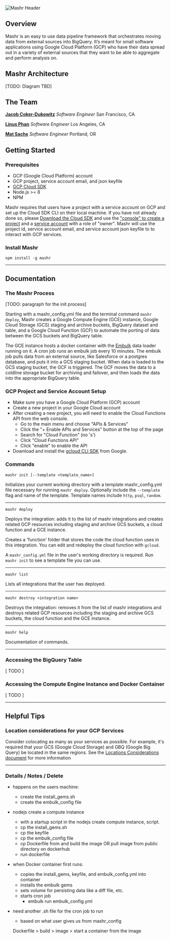 ![Mashr Header](https://i.imgur.com/nEuJ93S.png?1)

## Overview
Mashr is an easy to use data pipeline framework that orchestrates moving data
from external sources into BigQuery. It’s meant for small software applications
using Google Cloud Platform (GCP) who have their data spread out in a variety
of external sources that they want to be able to aggregate and perform
analysis on.

## Mashr Architecture

[TODO: Diagram TBD]

## The Team

**[Jacob Coker-Dukowitz](https://)** *Software Engineer* San
Francisco, CA

**[Linus Phan](https://)** *Software Engineer* Los Angeles, CA

**[Mat Sachs](https://matsachs.com)** *Software Engineer* Portland, OR

## Getting Started

### Prerequisites

* GCP (Google Cloud Platform) account
* GCP project, service account email, and json keyfile
* [GCP Cloud SDK](https://cloud.google.com/appengine/docs/standard/go/download)
* Node.js >= 8
* NPM

Mashr requires that users have a project with a service account on GCP and
set up the Cloud SDK CLI on their local machine. If you have not already done
so, please [Download the Cloud
SDK](https://cloud.google.com/appengine/docs/standard/go/download) and use the
["console" to create a
project](https://cloud.google.com/resource-manager/docs/creating-managing-projects)
and a [service
account](https://cloud.google.com/iam/docs/creating-managing-service-accounts)
with a role of "owner". Mashr will use the project id, service account email,
and service account json keyfile to to interact with GCP services.

### Install Mashr

```
npm install -g mashr
```

-------------------------------------------------------------------------------
## Documentation

### The Mashr Process

[TODO: paragraph for the init process]

Starting with a mashr_config.yml file and the terminal command `mashr deploy`,
Mashr creates a Google Compute Engine (GCE) instance, Google Cloud Storage
(GCS) staging and archive buckets, BigQuery dataset and table, and a Google
Cloud Function (GCF) to automate the porting of data between the GCS buckets
and BigQuery table.

The GCE instance hosts a docker container with the
[Embulk](https://www.embulk.org/docs/) data loader running on it. A cron job
runs an embulk job every 10 minutes. The embulk job pulls data from an external
source, like Salesforce or a postgres database, and puts it into a GCS staging
bucket. When data is loaded to the GCS staging bucket, the GCF is triggered.
The GCF moves the data to a coldline storage bucket for archiving and failover,
and then loads the data into the appropriate BigQuery table.

### GCP Project and Service Account Setup

* Make sure you have a Google Cloud Platform (GCP) account
* Create a new project in your Google Cloud account
* After creating a new project, you will need to enable the Cloud Functions
  API from the web console.
  - Go to the main menu and choose "APIs & Services"
  - Click the "+ Enable APIs and Services" button at the top of the page
  - Search for "Cloud Function" (no 's')
  - Click "Cloud Functions API"
  - Click "enable" to enable the API
* Download and install the [gcloud CLI
  SDK](https://cloud.google.com/sdk/docs/quickstarts) from Google.


### Commands

```
mashr init [--template <template_name>]
```

Initializes your current working directory with a template mashr_config.yml
file necessary for running `mashr deploy`.  Optionally include the `--template`
flag and name of the template. Template names include `http`, `psql`,
`random`.

-------------------------------------------------------------------------------
```
mashr deploy
```

Deploys the integration: adds it to the list of mashr integrations and creates
related GCP resources including staging and archive GCS buckets, a cloud
function and a GCE instance.

Creates a 'function' folder that stores the code the cloud function uses in
this integration. You can edit and redeploy the cloud function with `gcloud`.

A `mashr_config.yml` file in the user's working directory is required. Run
`mashr init` to see a template file you can use.

-------------------------------------------------------------------------------
```
mashr list
```

Lists all integrations that the user has deployed.

-------------------------------------------------------------------------------
```
mashr destroy <integration name>
```

Destroys the integration: removes it from the list of mashr integrations and
destroys related GCP resources including the staging and archive GCS buckets,
the cloud function and the GCE instance.

-------------------------------------------------------------------------------
```
mashr help
```

Documentation of commands.

-------------------------------------------------------------------------------


### Accessing the BigQuery Table

[ TODO ]

### Accessing the Compute Engine Instance and Docker Container

[ TODO ]

-------------------------------------------------------------------------------
## Helpful Tips

### Location considerations for your GCP Services

Consider colocating as many as your services as possible. For example, it's
required that your GCS (Google Cloud Storage) and GBQ (Google Big Query) be
located in the same regions. See the [Locations Considerations
document](./docs/gcp_locations_considerations.md) for more information

-------------------------------------------------------------------------------
### Details / Notes / Delete
* happens on the users machine:
  - create the install_gems.sh
  - create the embulk_config file
* nodejs create a compute instance
  - with a startup script in the nodejs create compute instance, script.
  - cp the install_gems.sh
  - cp the keyfile
  - cp the embulk_config file
  - cp Dockerfile from and build the image
    OR
    pull image from public directory on dockerhub
  - run dockerfile
* when Docker container first runs:
  - copies the install_gems, keyfile, and embulk_config.yml into container
  - installs the embulk gems
  - sets volume for persisting data like a diff file, etc.
  - starts cron job
    - embulk run embulk_config.yml
* need another .sh file for the cron job to run
  - based on what user gives us from mashr_config

  Dockerfile > build > image > start a container from the image

